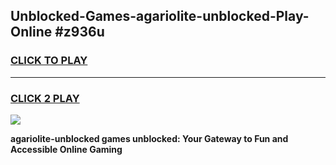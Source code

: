 
## Unblocked-Games-agariolite-unblocked-Play-Online #z936u
<h3>
<a href="https://news.freeplayer.one?title=agariolite-unblocked&ref=3">CLICK TO PLAY</a></h3>
<hr>

<h3>
<a href="https://news.freeplayer.one?title=agariolite-unblocked&ref=3">CLICK 2 PLAY</a>
  
</h3>

<a href="https://news.freeplayer.one?title=agariolite-unblocked&ref=3"><img src="https://clearcache.store/games.png"></a>


**agariolite-unblocked games unblocked: Your Gateway to Fun and Accessible Online Gaming**

